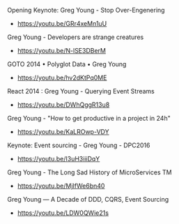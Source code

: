 Opening Keynote: Greg Young - Stop Over-Engenering
* https://youtu.be/GRr4xeMn1uU

Greg Young - Developers are strange creatures
* https://youtu.be/N-lSE3DBerM

GOTO 2014 • Polyglot Data • Greg Young
* https://youtu.be/hv2dKtPq0ME

React 2014 : Greg Young - Querying Event Streams
* https://youtu.be/DWhQggR13u8

Greg Young - "How to get productive in a project in 24h"
* https://youtu.be/KaLROwp-VDY

Keynote: Event sourcing - Greg Young - DPC2016
* https://youtu.be/I3uH3iiiDqY

Greg Young - The Long Sad History of MicroServices TM
* https://youtu.be/MjIfWe6bn40

Greg Young — A Decade of DDD, CQRS, Event Sourcing
* https://youtu.be/LDW0QWie21s

